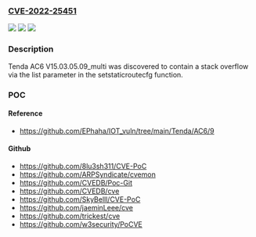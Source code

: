 ### [CVE-2022-25451](https://cve.mitre.org/cgi-bin/cvename.cgi?name=CVE-2022-25451)
![](https://img.shields.io/static/v1?label=Product&message=n%2Fa&color=blue)
![](https://img.shields.io/static/v1?label=Version&message=n%2Fa&color=blue)
![](https://img.shields.io/static/v1?label=Vulnerability&message=n%2Fa&color=brighgreen)

### Description

Tenda AC6 V15.03.05.09_multi was discovered to contain a stack overflow via the list parameter in the setstaticroutecfg function.

### POC

#### Reference
- https://github.com/EPhaha/IOT_vuln/tree/main/Tenda/AC6/9

#### Github
- https://github.com/8lu3sh311/CVE-PoC
- https://github.com/ARPSyndicate/cvemon
- https://github.com/CVEDB/Poc-Git
- https://github.com/CVEDB/cve
- https://github.com/SkyBelll/CVE-PoC
- https://github.com/jaeminLeee/cve
- https://github.com/trickest/cve
- https://github.com/w3security/PoCVE

